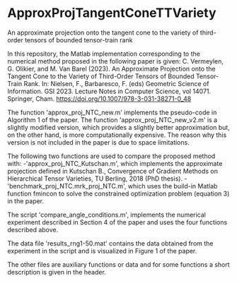 # ApproxProjTangentConeTTVariety
An approximate projection onto the tangent cone to the variety of third-order tensors of bounded tensor-train rank

In this repository, the Matlab implementation corresponding to the numerical method proposed in the following paper is given:
C. Vermeylen, G. Olikier, and M. Van Barel (2023). 
An Approximate Projection onto the Tangent Cone to the Variety of Third-Order Tensors of Bounded Tensor-Train Rank. 
In: Nielsen, F., Barbaresco, F. (eds) Geometric Science of Information. GSI 2023. 
Lecture Notes in Computer Science, vol 14071. Springer, Cham. 
https://doi.org/10.1007/978-3-031-38271-0_48
 
The function 'approx_proj_NTC_new.m' implements the pseudo-code in Algorithm 1 of the paper.
The function 'approx_proj_NTC_new_v2.m' is a slightly modified version, which provides a slightly better approximation but, on the other hand, is more computationally expensive. The reason why this version is not included in the paper is due to space limitations.

The following two functions are used to compare the proposed method with:
-'approx_proj_NTC_Kutschan.m', which implements the approximate projection defined in 
Kutschan B., Convergence of Gradient Methods on Hierarchical Tensor Varieties, TU Berling, 2018 (PhD thesis).
-'benchmark_proj_NTC.mrk_proj_NTC.m', which uses the build-in Matlab function fmincon to solve the constrained optimization problem (equation 3) in the paper.

The script 'compare_angle_conditions.m', implements the numerical experiment described in Section 4 of the paper and uses the four functions described above.

The data file 'results_rng1-50.mat' contains the data obtained from the experiment in the script and is visualized in Figure 1 of the paper.
 
The other files are auxiliary functions or data and for some functions a short description is given in the header. 



